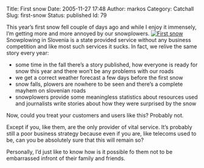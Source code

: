 Title: First snow
Date: 2005-11-27 17:48
Author: markos
Category: Catchall
Slug: first-snow
Status: published
Id: 79

<div>
 <p>
  This year’s first snow fell couple of days ago and while I enjoy it immensely, I’m getting more and more annoyed by our snowplowers.
  <a class="imageR" href="/images/firstsnow.jpg">
   <img alt="First snow" src="/images/firstsnow_small.jpg"/>
  </a>
  Snowplowing in Slovenia is a state provided service without any business competition and like most such services it sucks. In fact, we relive the same story every year:
 </p>
 <ul>
  <li>
   some time in the fall there’s a story published, how everyone is ready for snow this year and there won’t be any problems with our roads
  </li>
  <li>
   we get a correct weather forecast a few days before the first snow
  </li>
  <li>
   snow falls, plowers are nowhere to be seen and there’s a complete mayhem on slovenian roads
  </li>
  <li>
   snowplowers provide some meaningless statistics about resources used and journalists write stories about how they were surprised by the snow
  </li>
 </ul>
 <p>
  Now, could you treat your customers and users like this? Probably not.
 </p>
 <p>
  Except if you, like them, are the only provider of vital service. It’s probably still a poor business strategy because even if you are, like telecoms used to be, can you be absolutely sure that this will remain so?
 </p>
 <p>
  Personally, I’d just like to know how is it possible fo them not to be embarrassed infront of their family and friends.
 </p>
</div>
